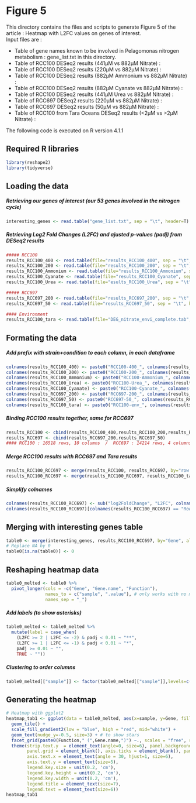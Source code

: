 # Figure 5
This directory contains the files and scripts to generate Figure 5 of the article : Heatmap with L2FC values on genes of interest.  
Input files are :  
- Table of gene names known to be involved in Pelagomonas nitrogen metabolism : gene_list.txt in this directory.
- Table of RCC100 DESeq2 results (441µM vs 882µM Nitrate) :
- Table of RCC100 DESeq2 results (220µM vs 882µM Nitrate) :
- Table of RCC100 DESeq2 results (882µM Ammonium vs 882µM Nitrate) :
- Table of RCC100 DESeq2 results (882µM Cyanate vs 882µM Nitrate) :
- Table of RCC100 DESeq2 results (441µM Urea vs 882µM Nitrate) :
- Table of RCC697 DESeq2 results (220µM vs 882µM Nitrate) :
- Table of RCC697 DESeq2 results (50µM vs 882µM Nitrate) :
- Table of RCC100 from Tara Oceans DESeq2 results (<2μM vs >2μM Nitrate) :


The following code is executed on R version 4.1.1  

## Required R libraries
```r
library(reshape2)
library(tidyverse)
```

## Loading the data

##### Retrieving our genes of interest (our 53 genes involved in the nitrogen cycle)
```r
interesting_genes <- read.table("gene_list.txt", sep = "\t", header=T)
```

##### Retrieving Log2 Fold Changes (L2FC) and ajusted p-values (padj) from DESeq2 results
```r
##### RCC100
results_RCC100_400 <- read.table(file="results_RCC100_400", sep = "\t", header=T)[,c(2,5)]
results_RCC100_200 <- read.table(file="results_RCC100_200", sep = "\t", header=T)[,c(2,5)]
results_RCC100_Ammonium <- read.table(file="results_RCC100_Ammonium", sep = "\t", header=T)[,c(2,5)]
results_RCC100_Cyanate <- read.table(file="results_RCC100_Cyanate", sep = "\t", header=T)[,c(2,5)]
results_RCC100_Urea <- read.table(file="esults_RCC100_Urea", sep = "\t", header=T)[,c(2,5)]

##### RCC697
results_RCC697_200 <- read.table(file="results_RCC697_200", sep = "\t", header=T)[,c(2,5)]
results_RCC697_50 <- read.table(file="results_RCC697_50", sep = "\t", header=T)[,c(2,5)]

#### Environment
results_RCC100_tara <- read.table(file="DEG_nitrate_envi_complete.tab", sep = "\t", header=T)[,c(2,6)]
```

## Formating the data
##### Add prefix with strain+condition to each column, in each dataframe
```r
colnames(results_RCC100_400) <- paste0("RCC100-400_", colnames(results_RCC100_400))
colnames(results_RCC100_200) <- paste0("RCC100-200_", colnames(results_RCC100_200))
colnames(results_RCC100_Ammonium) <- paste0("RCC100-Ammonium_", colnames(results_RCC100_Ammonium))
colnames(results_RCC100_Urea) <- paste0("RCC100-Urea_", colnames(results_RCC100_Urea))
colnames(results_RCC100_Cyanate) <- paste0("RCC100-Cyanate_", colnames(results_RCC100_Cyanate))
colnames(results_RCC697_200) <- paste0("RCC697-200_", colnames(results_RCC697_200))
colnames(results_RCC697_50) <- paste0("RCC697-50_", colnames(results_RCC697_50))
colnames(results_RCC100_tara) <- paste0("RCC100-env_", colnames(results_RCC100_tara))
```

##### Binding RCC100 results together, same for RCC697
```r
results_RCC100 <- cbind(results_RCC100_400,results_RCC100_200,results_RCC100_Ammonium,results_RCC100_Urea,results_RCC100_Cyanate)
results_RCC697 <- cbind(results_RCC697_200,results_RCC697_50)
#### RCC100 : 16518 rows, 10 columns  /  RCC697 : 14214 rows, 4 columns (3 genes are not in RCC100 results)
```

##### Merge RCC100 results with RCC697 and Tara results
```r
results_RCC100_RCC697 <- merge(results_RCC100, results_RCC697, by="row.names", all.x=T, all.y=T) # 16521 rows, 15 columns
results_RCC100_RCC697 <- merge(results_RCC100_RCC697, results_RCC100_tara, by.x="Row.names", by.y="row.names", all.x=T, all.y=T) # 16521 rows, 17 columns
```

##### Simplify colnames
```r
colnames(results_RCC100_RCC697) <- sub("log2FoldChange", "L2FC", colnames(results_RCC100_RCC697))
colnames(results_RCC100_RCC697)[colnames(results_RCC100_RCC697) == "Row.names"] <- "Gene"
```

## Merging with interesting genes table
```r
table0 <- merge(interesting_genes, results_RCC100_RCC697, by="Gene", all.x=F, all.y=F) # 52 rows, 17 columns
# Replace NA by 0
table0[is.na(table0)] <- 0
```

## Reshaping heatmap data
```r
table0_melted <- table0 %>%
  pivot_longer(cols = -c("Gene", "Gene.name", "Function"),
               names_to = c("sample", ".value"), # only works with no majuscules
               names_sep = "_")
```
##### Add labels (to show asterisks)
```r
table0_melted <- table0_melted %>%
  mutate(label = case_when(
    (L2FC >= 2 | L2FC <= -2) & padj < 0.01 ~ "**",
    (L2FC >= 1 | L2FC <= -1) & padj < 0.01 ~ "*",
    padj >= 0.01 ~ "",
    TRUE ~ ""))
```
##### Clustering to order columns
```r
table0_melted[["sample"]] <- factor(table0_melted[["sample"]],levels=c("RCC100-env","RCC697-200","RCC697-50","RCC100-400","RCC100-200","RCC100-Ammonium","RCC100-Cyanate","RCC100-Urea"))
```

## Generating the heatmap
```r
# Heatmap with ggplot2
heatmap_tab1 <- ggplot(data = table0_melted, aes(x=sample, y=Gene, fill=L2FC, label=label)) +
  geom_tile() +
  scale_fill_gradient2(low = "blue", high = "red", mid="white") +
  geom_text(nudge_y=-0.5, size=3) + # to show stars
  facet_grid(paste0(Function," (",Gene.name,")") ~., scales = "free", space = "free") +
  theme(strip.text.y  = element_text(angle=0, size=6), panel.background = element_blank(),
        panel.grid = element_blank(), axis.ticks = element_blank(), panel.spacing=unit(0.1, "lines"),
        axis.text.x = element_text(angle = 30, hjust=1, size=6),
        axis.text.y = element_text(size=5),
        legend.key.size = unit(0.2, 'cm'), 
        legend.key.height = unit(0.2, 'cm'), 
        legend.key.width = unit(0.2, 'cm'), 
        legend.title = element_text(size=7), 
        legend.text = element_text(size=6)) 
heatmap_tab1
```
